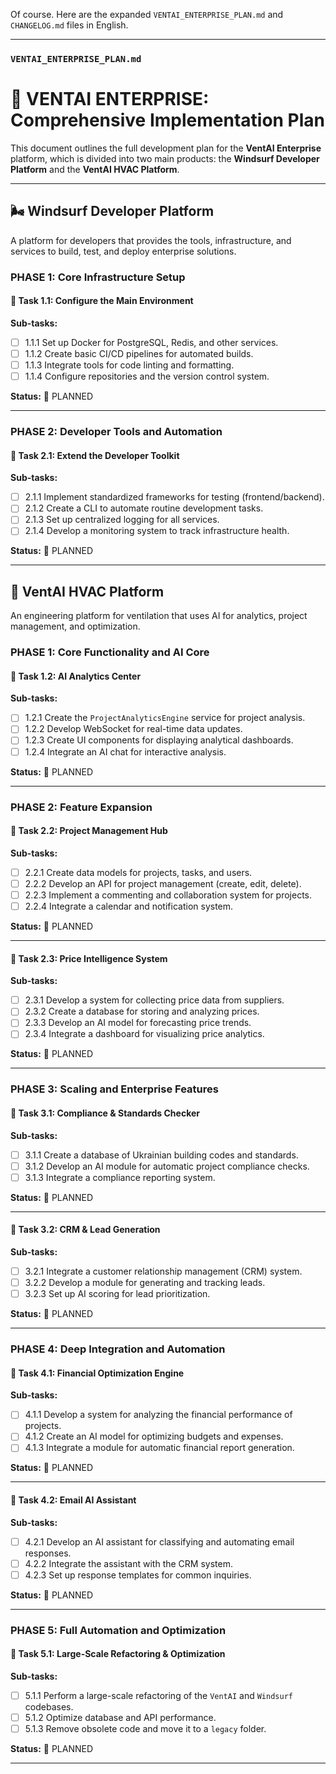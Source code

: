 Of course. Here are the expanded `VENTAI_ENTERPRISE_PLAN.md` and `CHANGELOG.md` files in English.

***

### `VENTAI_ENTERPRISE_PLAN.md`

# 🚀 VENTAI ENTERPRISE: Comprehensive Implementation Plan

This document outlines the full development plan for the **VentAI Enterprise** platform, which is divided into two main products: the **Windsurf Developer Platform** and the **VentAI HVAC Platform**.

---

## 🌬️ Windsurf Developer Platform

A platform for developers that provides the tools, infrastructure, and services to build, test, and deploy enterprise solutions.

### PHASE 1: Core Infrastructure Setup
#### 🚀 Task 1.1: Configure the Main Environment
**Sub-tasks:**
- [ ] 1.1.1 Set up Docker for PostgreSQL, Redis, and other services.
- [ ] 1.1.2 Create basic CI/CD pipelines for automated builds.
- [ ] 1.1.3 Integrate tools for code linting and formatting.
- [ ] 1.1.4 Configure repositories and the version control system.

**Status:** 📝 PLANNED

---

### PHASE 2: Developer Tools and Automation
#### 🚀 Task 2.1: Extend the Developer Toolkit
**Sub-tasks:**
- [ ] 2.1.1 Implement standardized frameworks for testing (frontend/backend).
- [ ] 2.1.2 Create a CLI to automate routine development tasks.
- [ ] 2.1.3 Set up centralized logging for all services.
- [ ] 2.1.4 Develop a monitoring system to track infrastructure health.

**Status:** 📝 PLANNED

---

## 🏢 VentAI HVAC Platform

An engineering platform for ventilation that uses AI for analytics, project management, and optimization.

### PHASE 1: Core Functionality and AI Core
#### 🚀 Task 1.2: AI Analytics Center
**Sub-tasks:**
- [ ] 1.2.1 Create the `ProjectAnalyticsEngine` service for project analysis.
- [ ] 1.2.2 Develop WebSocket for real-time data updates.
- [ ] 1.2.3 Create UI components for displaying analytical dashboards.
- [ ] 1.2.4 Integrate an AI chat for interactive analysis.

**Status:** 📝 PLANNED

---

### PHASE 2: Feature Expansion
#### 🚀 Task 2.2: Project Management Hub
**Sub-tasks:**
- [ ] 2.2.1 Create data models for projects, tasks, and users.
- [ ] 2.2.2 Develop an API for project management (create, edit, delete).
- [ ] 2.2.3 Implement a commenting and collaboration system for projects.
- [ ] 2.2.4 Integrate a calendar and notification system.

**Status:** 📝 PLANNED

---

#### 🚀 Task 2.3: Price Intelligence System
**Sub-tasks:**
- [ ] 2.3.1 Develop a system for collecting price data from suppliers.
- [ ] 2.3.2 Create a database for storing and analyzing prices.
- [ ] 2.3.3 Develop an AI model for forecasting price trends.
- [ ] 2.3.4 Integrate a dashboard for visualizing price analytics.

**Status:** 📝 PLANNED

---

### PHASE 3: Scaling and Enterprise Features
#### 🚀 Task 3.1: Compliance & Standards Checker
**Sub-tasks:**
- [ ] 3.1.1 Create a database of Ukrainian building codes and standards.
- [ ] 3.1.2 Develop an AI module for automatic project compliance checks.
- [ ] 3.1.3 Integrate a compliance reporting system.

**Status:** 📝 PLANNED

---

#### 🚀 Task 3.2: CRM & Lead Generation
**Sub-tasks:**
- [ ] 3.2.1 Integrate a customer relationship management (CRM) system.
- [ ] 3.2.2 Develop a module for generating and tracking leads.
- [ ] 3.2.3 Set up AI scoring for lead prioritization.

**Status:** 📝 PLANNED

---

### PHASE 4: Deep Integration and Automation
#### 🚀 Task 4.1: Financial Optimization Engine
**Sub-tasks:**
- [ ] 4.1.1 Develop a system for analyzing the financial performance of projects.
- [ ] 4.1.2 Create an AI model for optimizing budgets and expenses.
- [ ] 4.1.3 Integrate a module for automatic financial report generation.

**Status:** 📝 PLANNED

---

#### 🚀 Task 4.2: Email AI Assistant
**Sub-tasks:**
- [ ] 4.2.1 Develop an AI assistant for classifying and automating email responses.
- [ ] 4.2.2 Integrate the assistant with the CRM system.
- [ ] 4.2.3 Set up response templates for common inquiries.

**Status:** 📝 PLANNED

---

### PHASE 5: Full Automation and Optimization
#### 🚀 Task 5.1: Large-Scale Refactoring & Optimization
**Sub-tasks:**
- [ ] 5.1.1 Perform a large-scale refactoring of the `VentAI` and `Windsurf` codebases.
- [ ] 5.1.2 Optimize database and API performance.
- [ ] 5.1.3 Remove obsolete code and move it to a `legacy` folder.

**Status:** 📝 PLANNED

***

